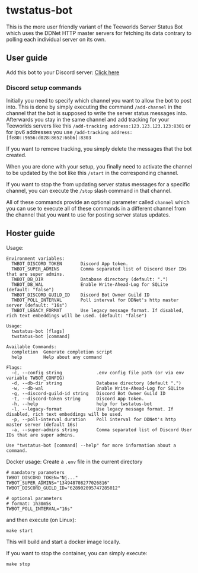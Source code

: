 # twstatus-bot

This is the more user friendly variant of the Teeworlds Server Status Bot which uses the DDNet HTTP master servers for fetching its data contrary to polling each individual server on its own.

## User guide

Add this bot to your Discord server: [Click here](https://discord.com/api/oauth2/authorize?client_id=628902630617513985&permissions=18685255740480&scope=bot)

### Discord setup commands
Initially you need to specify which channel you want to allow the bot to post into.
This is done by simply executing the command `/add-channel` in the channel that the bot is supposed to write the server status messages into.
Afterwards you stay in the same channel and add tracking for your Teeworlds servers like this `/add-tracking address:123.123.123.123:8301` or for ipv6 addresses you use `/add-tracking address:[fe80::9656:d028:8652:66b6]:8303`

If you want to remove tracking, you simply delete the messages that the bot created.

When you are done with your setup, you finally need to activate the channel to be updated by the bot like this `/start` in the corresponding channel.

If you want to stop the from updating server status messages for a specific channel, you can execute the `/stop` slash command in that channel.

All of these commands provide an optional parameter called `channel` which you can use to execute all of these commands in a different channel from the channel that you want to use for posting server status updates.


## Hoster guide
Usage:
```
Environment variables:
  TWBOT_DISCORD_TOKEN       Discord App token.
  TWBOT_SUPER_ADMINS        Comma separated list of Discord User IDs that are super admins.
  TWBOT_DB_DIR              Database directory (default: ".")
  TWBOT_DB_WAL              Enable Write-Ahead-Log for SQLite (default: "false")
  TWBOT_DISCORD_GUILD_ID    Discord Bot Owner Guild ID
  TWBOT_POLL_INTERVAL       Poll interval for DDNet's http master server (default: "16s")
  TWBOT_LEGACY_FORMAT       Use legacy message format. If disabled, rich text embeddings will be used. (default: "false")

Usage:
  twstatus-bot [flags]
  twstatus-bot [command]

Available Commands:
  completion  Generate completion script
  help        Help about any command

Flags:
  -c, --config string             .env config file path (or via env variable TWBOT_CONFIG)
  -d, --db-dir string             Database directory (default ".")
  -w, --db-wal                    Enable Write-Ahead-Log for SQLite
  -g, --discord-guild-id string   Discord Bot Owner Guild ID
  -t, --discord-token string      Discord App token.
  -h, --help                      help for twstatus-bot
  -l, --legacy-format             Use legacy message format. If disabled, rich text embeddings will be used.
  -p, --poll-interval duration    Poll interval for DDNet's http master server (default 16s)
  -a, --super-admins string       Comma separated list of Discord User IDs that are super admins.

Use "twstatus-bot [command] --help" for more information about a command.
```

Docker usage:
Create a `.env` file in the current directory
```dotenv
# mandatory parameters
TWBOT_DISCORD_TOKEN="Nj..."
TWBOT_SUPER_ADMINS="134948708277026816"
TWBOT_DISCORD_GUILD_ID="628902095747285012"

# optional parameters
# format: 1h30m5s
TWBOT_POLL_INTERVAL="16s"
```

and then execute (on Linux):
```shell
make start
```

This will build and start a docker image locally.


If you want to stop the container, you can simply execute:
```shell
make stop
```